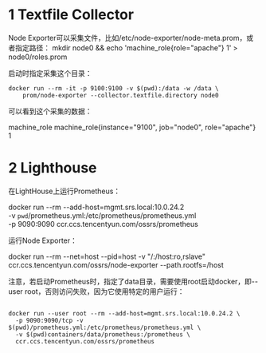 
# 1 Textfile Collector

Node Exporter可以采集文件，比如/etc/node-exporter/node-meta.prom，或者指定路径：
    mkdir node0 && echo 'machine_role{role="apache"} 1' > node0/roles.prom


启动时指定采集这个目录：
```
docker run --rm -it -p 9100:9100 -v $(pwd):/data -w /data \
    prom/node-exporter --collector.textfile.directory node0
```


可以看到这个采集的数据：

machine_role
machine_role{instance="9100", job="node0", role="apache"} 1


# 2 Lighthouse

在LightHouse上运行Prometheus：

docker run --rm --add-host=mgmt.srs.local:10.0.24.2 \
  -v `pwd`/prometheus.yml:/etc/prometheus/prometheus.yml \
  -p 9090:9090 ccr.ccs.tencentyun.com/ossrs/prometheus


运行Node Exporter：

docker run --rm --net=host --pid=host -v "/:/host:ro,rslave" \
  ccr.ccs.tencentyun.com/ossrs/node-exporter --path.rootfs=/host


注意，若启动Prometheus时，指定了data目录，需要使用root启动docker，即--user root，否则访问失败，因为它使用特定的用户运行：
```

docker run --user root --rm --add-host=mgmt.srs.local:10.0.24.2 \
  -p 9090:9090/tcp -v $(pwd)/prometheus.yml:/etc/prometheus/prometheus.yml \
  -v $(pwd)containers/data/prometheus:/prometheus \
  ccr.ccs.tencentyun.com/ossrs/prometheus
```









